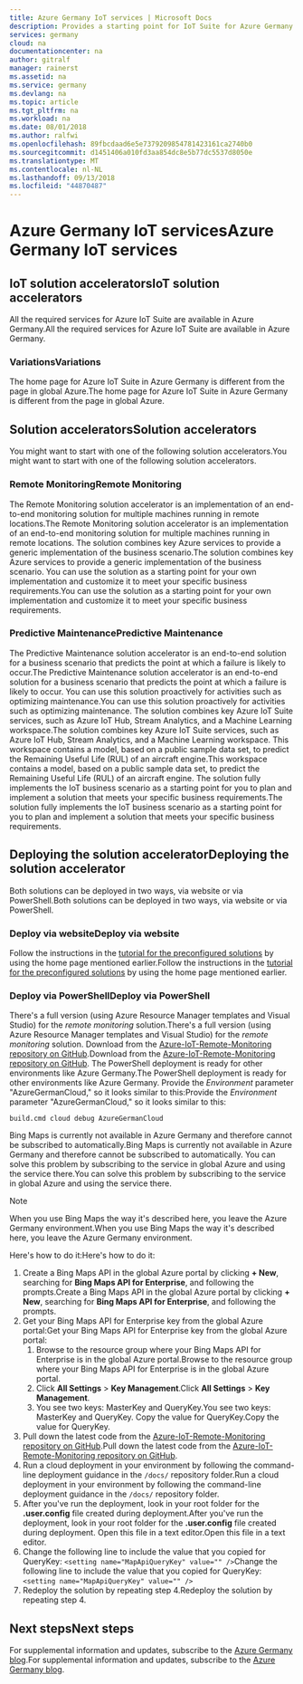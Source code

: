 ```yaml
---
title: Azure Germany IoT services | Microsoft Docs
description: Provides a starting point for IoT Suite for Azure Germany
services: germany
cloud: na
documentationcenter: na
author: gitralf
manager: rainerst
ms.assetid: na
ms.service: germany
ms.devlang: na
ms.topic: article
ms.tgt_pltfrm: na
ms.workload: na
ms.date: 08/01/2018
ms.author: ralfwi
ms.openlocfilehash: 89fbcdaad6e5e7379209854781423161ca2740b0
ms.sourcegitcommit: d1451406a010fd3aa854dc8e5b77dc5537d8050e
ms.translationtype: MT
ms.contentlocale: nl-NL
ms.lasthandoff: 09/13/2018
ms.locfileid: "44870487"
---
```

# <a name="azure-germany-iot-services"></a><span data-ttu-id="0cf3a-103">Azure Germany IoT services</span><span class="sxs-lookup"><span data-stu-id="0cf3a-103">Azure Germany IoT services</span></span>

## <a name="iot-solution-accelerators"></a><span data-ttu-id="0cf3a-104">IoT solution accelerators</span><span class="sxs-lookup"><span data-stu-id="0cf3a-104">IoT solution accelerators</span></span>
<span data-ttu-id="0cf3a-105">All the required services for Azure IoT Suite are available in Azure Germany.</span><span class="sxs-lookup"><span data-stu-id="0cf3a-105">All the required services for Azure IoT Suite are available in Azure Germany.</span></span> 

### <a name="variations"></a><span data-ttu-id="0cf3a-106">Variations</span><span class="sxs-lookup"><span data-stu-id="0cf3a-106">Variations</span></span>
<span data-ttu-id="0cf3a-107">The home page for Azure IoT Suite in Azure Germany is different from the page in global Azure.</span><span class="sxs-lookup"><span data-stu-id="0cf3a-107">The home page for Azure IoT Suite in Azure Germany is different from the page in global Azure.</span></span>

## <a name="solution-accelerators"></a><span data-ttu-id="0cf3a-108">Solution accelerators</span><span class="sxs-lookup"><span data-stu-id="0cf3a-108">Solution accelerators</span></span>
<span data-ttu-id="0cf3a-109">You might want to start with one of the following solution accelerators.</span><span class="sxs-lookup"><span data-stu-id="0cf3a-109">You might want to start with one of the following solution accelerators.</span></span> 

### <a name="remote-monitoring"></a><span data-ttu-id="0cf3a-110">Remote Monitoring</span><span class="sxs-lookup"><span data-stu-id="0cf3a-110">Remote Monitoring</span></span>
<span data-ttu-id="0cf3a-111">The Remote Monitoring solution accelerator is an implementation of an end-to-end monitoring solution for multiple machines running in remote locations.</span><span class="sxs-lookup"><span data-stu-id="0cf3a-111">The Remote Monitoring solution accelerator is an implementation of an end-to-end monitoring solution for multiple machines running in remote locations.</span></span> <span data-ttu-id="0cf3a-112">The solution combines key Azure services to provide a generic implementation of the business scenario.</span><span class="sxs-lookup"><span data-stu-id="0cf3a-112">The solution combines key Azure services to provide a generic implementation of the business scenario.</span></span> <span data-ttu-id="0cf3a-113">You can use the solution as a starting point for your own implementation and customize it to meet your specific business requirements.</span><span class="sxs-lookup"><span data-stu-id="0cf3a-113">You can use the solution as a starting point for your own implementation and customize it to meet your specific business requirements.</span></span>

### <a name="predictive-maintenance"></a><span data-ttu-id="0cf3a-114">Predictive Maintenance</span><span class="sxs-lookup"><span data-stu-id="0cf3a-114">Predictive Maintenance</span></span>
<span data-ttu-id="0cf3a-115">The Predictive Maintenance solution accelerator is an end-to-end solution for a business scenario that predicts the point at which a failure is likely to occur.</span><span class="sxs-lookup"><span data-stu-id="0cf3a-115">The Predictive Maintenance solution accelerator is an end-to-end solution for a business scenario that predicts the point at which a failure is likely to occur.</span></span> <span data-ttu-id="0cf3a-116">You can use this solution proactively for activities such as optimizing maintenance.</span><span class="sxs-lookup"><span data-stu-id="0cf3a-116">You can use this solution proactively for activities such as optimizing maintenance.</span></span> <span data-ttu-id="0cf3a-117">The solution combines key Azure IoT Suite services, such as Azure IoT Hub, Stream Analytics, and a Machine Learning workspace.</span><span class="sxs-lookup"><span data-stu-id="0cf3a-117">The solution combines key Azure IoT Suite services, such as Azure IoT Hub, Stream Analytics, and a Machine Learning workspace.</span></span> <span data-ttu-id="0cf3a-118">This workspace contains a model, based on a public sample data set, to predict the Remaining Useful Life (RUL) of an aircraft engine.</span><span class="sxs-lookup"><span data-stu-id="0cf3a-118">This workspace contains a model, based on a public sample data set, to predict the Remaining Useful Life (RUL) of an aircraft engine.</span></span> <span data-ttu-id="0cf3a-119">The solution fully implements the IoT business scenario as a starting point for you to plan and implement a solution that meets your specific business requirements.</span><span class="sxs-lookup"><span data-stu-id="0cf3a-119">The solution fully implements the IoT business scenario as a starting point for you to plan and implement a solution that meets your specific business requirements.</span></span>


## <a name="deploying-the-solution-accelerator"></a><span data-ttu-id="0cf3a-120">Deploying the solution accelerator</span><span class="sxs-lookup"><span data-stu-id="0cf3a-120">Deploying the solution accelerator</span></span>

<span data-ttu-id="0cf3a-121">Both solutions can be deployed in two ways, via website or via PowerShell.</span><span class="sxs-lookup"><span data-stu-id="0cf3a-121">Both solutions can be deployed in two ways, via website or via PowerShell.</span></span>

### <a name="deploy-via-website"></a><span data-ttu-id="0cf3a-122">Deploy via website</span><span class="sxs-lookup"><span data-stu-id="0cf3a-122">Deploy via website</span></span>

<span data-ttu-id="0cf3a-123">Follow the instructions in the [tutorial for the preconfigured solutions](../iot-accelerators/iot-accelerators-remote-monitoring-explore.md) by using the home page mentioned earlier.</span><span class="sxs-lookup"><span data-stu-id="0cf3a-123">Follow the instructions in the [tutorial for the preconfigured solutions](../iot-accelerators/iot-accelerators-remote-monitoring-explore.md) by using the home page mentioned earlier.</span></span>

### <a name="deploy-via-powershell"></a><span data-ttu-id="0cf3a-124">Deploy via PowerShell</span><span class="sxs-lookup"><span data-stu-id="0cf3a-124">Deploy via PowerShell</span></span>

<span data-ttu-id="0cf3a-125">There's a full version (using Azure Resource Manager templates and Visual Studio) for the *remote monitoring* solution.</span><span class="sxs-lookup"><span data-stu-id="0cf3a-125">There's a full version (using Azure Resource Manager templates and Visual Studio) for the *remote monitoring* solution.</span></span> <span data-ttu-id="0cf3a-126">Download from the [Azure-IoT-Remote-Monitoring repository on GitHub](https://github.com/Azure/azure-iot-remote-monitoring).</span><span class="sxs-lookup"><span data-stu-id="0cf3a-126">Download from the [Azure-IoT-Remote-Monitoring repository on GitHub](https://github.com/Azure/azure-iot-remote-monitoring).</span></span> <span data-ttu-id="0cf3a-127">The PowerShell deployment is ready for other environments like Azure Germany.</span><span class="sxs-lookup"><span data-stu-id="0cf3a-127">The PowerShell deployment is ready for other environments like Azure Germany.</span></span> <span data-ttu-id="0cf3a-128">Provide the *Environment* parameter "AzureGermanCloud," so it looks similar to this:</span><span class="sxs-lookup"><span data-stu-id="0cf3a-128">Provide the *Environment* parameter "AzureGermanCloud," so it looks similar to this:</span></span>

    build.cmd cloud debug AzureGermanCloud

<span data-ttu-id="0cf3a-129">Bing Maps is currently not available in Azure Germany and therefore cannot be subscribed to automatically.</span><span class="sxs-lookup"><span data-stu-id="0cf3a-129">Bing Maps is currently not available in Azure Germany and therefore cannot be subscribed to automatically.</span></span> <span data-ttu-id="0cf3a-130">You can solve this problem by subscribing to the service in global Azure and using the service there.</span><span class="sxs-lookup"><span data-stu-id="0cf3a-130">You can solve this problem by subscribing to the service in global Azure and using the service there.</span></span> 

> [!NOTE]
> <span data-ttu-id="0cf3a-131">When you use Bing Maps the way it's described here, you leave the Azure Germany environment.</span><span class="sxs-lookup"><span data-stu-id="0cf3a-131">When you use Bing Maps the way it's described here, you leave the Azure Germany environment.</span></span>

<span data-ttu-id="0cf3a-132">Here's how to do it:</span><span class="sxs-lookup"><span data-stu-id="0cf3a-132">Here's how to do it:</span></span>

1. <span data-ttu-id="0cf3a-133">Create a Bing Maps API in the global Azure portal by clicking **+ New**, searching for **Bing Maps API for Enterprise**, and following the prompts.</span><span class="sxs-lookup"><span data-stu-id="0cf3a-133">Create a Bing Maps API in the global Azure portal by clicking **+ New**, searching for **Bing Maps API for Enterprise**, and following the prompts.</span></span>
2. <span data-ttu-id="0cf3a-134">Get your Bing Maps API for Enterprise key from the global Azure portal:</span><span class="sxs-lookup"><span data-stu-id="0cf3a-134">Get your Bing Maps API for Enterprise key from the global Azure portal:</span></span> 
    1. <span data-ttu-id="0cf3a-135">Browse to the resource group where your Bing Maps API for Enterprise is in the global Azure portal.</span><span class="sxs-lookup"><span data-stu-id="0cf3a-135">Browse to the resource group where your Bing Maps API for Enterprise is in the global Azure portal.</span></span>
    2. <span data-ttu-id="0cf3a-136">Click **All Settings** > **Key Management**.</span><span class="sxs-lookup"><span data-stu-id="0cf3a-136">Click **All Settings** > **Key Management**.</span></span> 
    3. <span data-ttu-id="0cf3a-137">You see two keys: MasterKey and QueryKey.</span><span class="sxs-lookup"><span data-stu-id="0cf3a-137">You see two keys: MasterKey and QueryKey.</span></span> <span data-ttu-id="0cf3a-138">Copy the value for QueryKey.</span><span class="sxs-lookup"><span data-stu-id="0cf3a-138">Copy the value for QueryKey.</span></span>
3. <span data-ttu-id="0cf3a-139">Pull down the latest code from the [Azure-IoT-Remote-Monitoring repository on GitHub](https://github.com/Azure/azure-iot-remote-monitoring).</span><span class="sxs-lookup"><span data-stu-id="0cf3a-139">Pull down the latest code from the [Azure-IoT-Remote-Monitoring repository on GitHub](https://github.com/Azure/azure-iot-remote-monitoring).</span></span>
4. <span data-ttu-id="0cf3a-140">Run a cloud deployment in your environment by following the command-line deployment guidance in the `/docs/` repository folder.</span><span class="sxs-lookup"><span data-stu-id="0cf3a-140">Run a cloud deployment in your environment by following the command-line deployment guidance in the `/docs/` repository folder.</span></span> 
5. <span data-ttu-id="0cf3a-141">After you've run the deployment, look in your root folder for the **.user.config** file created during deployment.</span><span class="sxs-lookup"><span data-stu-id="0cf3a-141">After you've run the deployment, look in your root folder for the **.user.config** file created during deployment.</span></span> <span data-ttu-id="0cf3a-142">Open this file in a text editor.</span><span class="sxs-lookup"><span data-stu-id="0cf3a-142">Open this file in a text editor.</span></span> 
6. <span data-ttu-id="0cf3a-143">Change the following line to include the value that you copied for QueryKey: `<setting name="MapApiQueryKey" value="" />`</span><span class="sxs-lookup"><span data-stu-id="0cf3a-143">Change the following line to include the value that you copied for QueryKey: `<setting name="MapApiQueryKey" value="" />`</span></span>
7. <span data-ttu-id="0cf3a-144">Redeploy the solution by repeating step 4.</span><span class="sxs-lookup"><span data-stu-id="0cf3a-144">Redeploy the solution by repeating step 4.</span></span>
 


## <a name="next-steps"></a><span data-ttu-id="0cf3a-145">Next steps</span><span class="sxs-lookup"><span data-stu-id="0cf3a-145">Next steps</span></span>
<span data-ttu-id="0cf3a-146">For supplemental information and updates, subscribe to the [Azure Germany blog](https://blogs.msdn.microsoft.com/azuregermany/).</span><span class="sxs-lookup"><span data-stu-id="0cf3a-146">For supplemental information and updates, subscribe to the [Azure Germany blog](https://blogs.msdn.microsoft.com/azuregermany/).</span></span>
